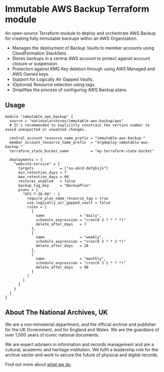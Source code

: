 # Immutable AWS Backup Terraform module

An open-source Terraform module to deploy and orchestrate AWS Backup for creating fully immutable backups within an AWS Organization.

- Manages the deployment of Backup Vaults to member accounts using CloudFormation StackSets.
- Stores backups in a central AWS account to protect against account closure or suspension.
- Protection against KMS Key deletion through using AWS Managed and AWS Owned keys.
- Support for Logically Air Gapped Vaults.
- (Optional) Resource selection using tags.
- Simplifies the process of configuring AWS Backup plans.

## Usage

```hcl
module "immutable_aws_backup" {
  source = "nationalarchives/immutable-aws-backup/aws"
  # It's recommended to explicitly constrain the version number to avoid unexpected or unwanted changes.

  central_account_resource_name_prefix = "immutable-aws-backup-"
  member_account_resource_name_prefix  = "orgdeploy-immutable-aws-backup-"
  terraform_state_bucket_name          = "my-terraform-state-bucket"

  deployments = {
    "website-service" = {
      targets            = ["ou-abcd-defghijk"]
      min_retention_days = 7
      max_retention_days = 90
      restores_enabled   = false
      backup_tag_key     = "BackupPlan"
      plans = {
        "GFS-7-28-90" : {
          require_plan_name_resource_tag = true
          use_logically_air_gapped_vault = false
          rules = [
            {
              name                = "daily",
              schedule_expression = "cron(0 3 ? * * *)"
              delete_after_days   = 7
            },
            {
              name                = "weekly",
              schedule_expression = "cron(0 3 ? * 2 *)"
              delete_after_days   = 28
            },
            {
              name                = "monthly",
              schedule_expression = "cron(0 3 1 * ? *)"
              delete_after_days   = 90
            }
          ]
        }
      }
    }
  }
}
```

## About The National Archives, UK

We are a non-ministerial department, and the official archive and publisher for the UK Government, and for England and Wales. We are the guardians of over 1,000 years of iconic national documents.

We are expert advisers in information and records management and are a cultural, academic and heritage institution. We fulfil a leadership role for the archive sector and work to secure the future of physical and digital records.

Find out more about [what we do](https://www.nationalarchives.gov.uk/about/our-role/what-we-do).
